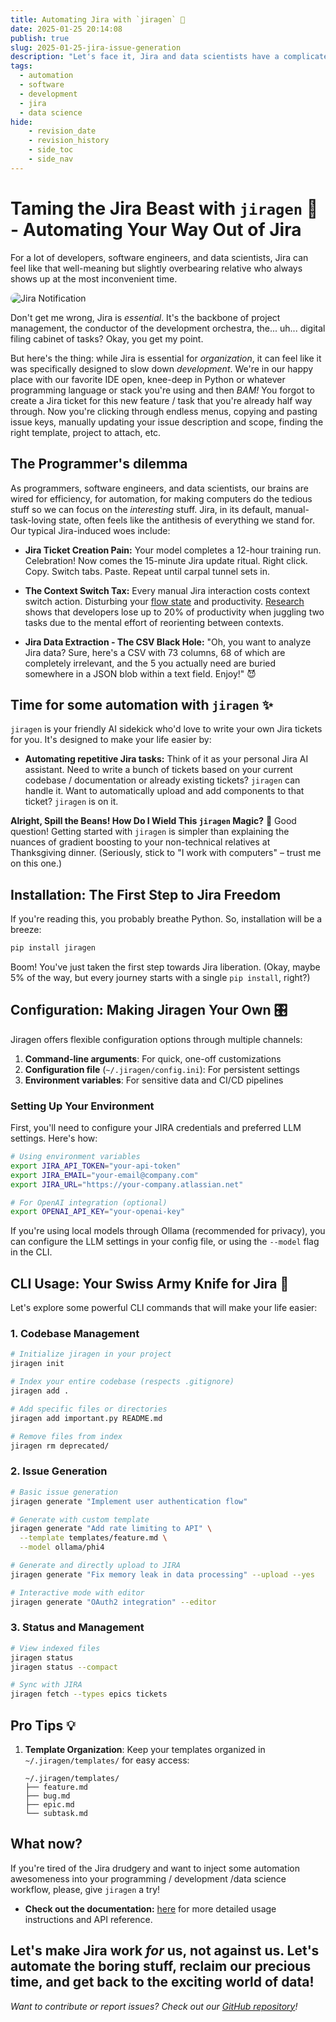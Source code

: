 ```yaml
---
title: Automating Jira with `jiragen` 🚀
date: 2025-01-25 20:14:08
publish: true
slug: 2025-01-25-jira-issue-generation
description: "Let's face it, Jira and data scientists have a complicated relationship.  But what if I told you there's a way to automate the Jira drudgery and get back to the fun stuff?  Enter `jiragen`!"
tags:
  - automation
  - software
  - development
  - jira
  - data science
hide:
    - revision_date
    - revision_history
    - side_toc
    - side_nav
---
```


<!-- more -->

# Taming the Jira Beast with `jiragen` 🚀 -  Automating Your Way Out of Jira

For a lot of developers, software engineers, and data scientists, Jira can feel like that well-meaning but slightly overbearing relative who always shows up at the most inconvenient time.

<img src="/blog/img/posts/jira/jira-sin.png" alt="Jira Notification" style="border-radius: 10px;">

Don't get me wrong, Jira is *essential*.  It's the backbone of project management, the conductor of the development orchestra, the... uh...  digital filing cabinet of tasks?  Okay, you get my point.

But here's the thing:  while Jira is essential for *organization*, it can feel like it was specifically designed to slow down *development*.  We're in our happy place with our favorite IDE open, knee-deep in Python or whatever programming language or stack you're using and then *BAM!* You forgot to create a Jira ticket for this new feature / task that you're already half way through. Now you're clicking through endless menus, copying and pasting issue keys, manually updating your issue description and scope, finding the right template, project to attach, etc.


## The Programmer's dilemma

As programmers, software engineers, and data scientists, our brains are wired for efficiency, for automation, for making computers do the tedious stuff so we can focus on the *interesting* stuff.  Jira, in its default, manual-task-loving state, often feels like the antithesis of everything we stand for.  Our typical Jira-induced woes include:



-   **Jira Ticket Creation Pain:**  Your model completes a 12-hour training run. Celebration! Now comes the 15-minute Jira update ritual. Right click. Copy. Switch tabs. Paste. Repeat until carpal tunnel sets in.

-   **The Context Switch Tax:**  Every manual Jira interaction costs context switch action. Disturbing your [flow state](https://azure.microsoft.com/en-us/blog/quantifying-the-impact-of-developer-experience/) and productivity. [Research](https://insights.sei.cmu.edu/blog/addressing-the-detrimental-effects-of-context-switching-with-devops/) shows that developers lose up to 20% of productivity when juggling two tasks due to the mental effort of reorienting between contexts.

-   **Jira Data Extraction - The CSV Black Hole:**  "Oh, you want to analyze Jira data?  Sure, here's a CSV with 73 columns, 68 of which are completely irrelevant, and the 5 you actually need are buried somewhere in a JSON blob within a text field.  Enjoy!" 😈


## Time for some automation with `jiragen` ✨


`jiragen` is your friendly AI sidekick who'd love to write your own Jira tickets for you. It's designed to make your life easier by:


-  **Automating repetitive Jira tasks:**  Think of it as your personal Jira AI assistant. Need to write a bunch of tickets based on your current codebase / documentation or already existing tickets? `jiragen` can handle it. Want to automatically upload and add components to that ticket? `jiragen` is on it.

**Alright, Spill the Beans! How Do I Wield This `jiragen` Magic?** 🤔
Good question!  Getting started with `jiragen` is simpler than explaining the nuances of gradient boosting to your non-technical relatives at Thanksgiving dinner.  (Seriously, stick to "I work with computers" – trust me on this one.)

## Installation: The First Step to Jira Freedom

If you're reading this, you probably breathe Python.  So, installation will be a breeze:

```bash
pip install jiragen
```

Boom!  You've just taken the first step towards Jira liberation.  (Okay, maybe 5% of the way, but every journey starts with a single `pip install`, right?)



## Configuration: Making Jiragen Your Own 🎛️

Jiragen offers flexible configuration options through multiple channels:

1. **Command-line arguments**: For quick, one-off customizations
2. **Configuration file** (`~/.jiragen/config.ini`): For persistent settings
3. **Environment variables**: For sensitive data and CI/CD pipelines

### Setting Up Your Environment

First, you'll need to configure your JIRA credentials and preferred LLM settings. Here's how:

```bash
# Using environment variables
export JIRA_API_TOKEN="your-api-token"
export JIRA_EMAIL="your-email@company.com"
export JIRA_URL="https://your-company.atlassian.net"

# For OpenAI integration (optional)
export OPENAI_API_KEY="your-openai-key"
```

If you're using local models through Ollama (recommended for privacy), you can configure the LLM settings in your config file, or using the `--model` flag in the CLI.


## CLI Usage: Your Swiss Army Knife for Jira 🔧

Let's explore some powerful CLI commands that will make your life easier:

### 1. Codebase Management

```bash
# Initialize jiragen in your project
jiragen init

# Index your entire codebase (respects .gitignore)
jiragen add .

# Add specific files or directories
jiragen add important.py README.md

# Remove files from index
jiragen rm deprecated/
```

### 2. Issue Generation

```bash
# Basic issue generation
jiragen generate "Implement user authentication flow"

# Generate with custom template
jiragen generate "Add rate limiting to API" \
  --template templates/feature.md \
  --model ollama/phi4

# Generate and directly upload to JIRA
jiragen generate "Fix memory leak in data processing" --upload --yes

# Interactive mode with editor
jiragen generate "OAuth2 integration" --editor
```

### 3. Status and Management

```bash
# View indexed files
jiragen status
jiragen status --compact

# Sync with JIRA
jiragen fetch --types epics tickets

```


## Pro Tips 💡

1. **Template Organization**: Keep your templates organized in `~/.jiragen/templates/` for easy access:
   ```
   ~/.jiragen/templates/
   ├── feature.md
   ├── bug.md
   ├── epic.md
   └── subtask.md
   ```


## What now?

If you're tired of the Jira drudgery and want to inject some automation awesomeness into your programming / development /data science workflow, please, give `jiragen` a try!

-   **Check out the documentation:** [here](https://abdellah-laassairi.github.io/jiragen/) for more detailed usage instructions and API reference.

Let's make Jira work *for* us, not against us.  Let's automate the boring stuff, reclaim our precious time, and get back to the exciting world of data!
---

*Want to contribute or report issues? Check out our [GitHub repository](https://github.com/Abdellah-Laassairi/jiragen)!*
